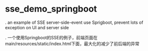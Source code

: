 # sse_demo_springboot

. an example of SSE server-side-event use Sprigboot, prevent lots of exception on UI and server side

. 一个使用Springboot的SSE的例子，前端页面在main/resources/static/index.html下面，最大化的减少了前后端的异常
